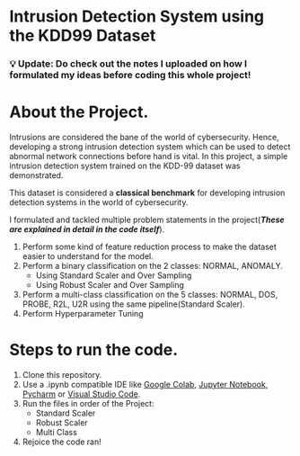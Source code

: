# Intrusion Detection System using the KDD99 Dataset

### 💡 Update: Do check out the notes I uploaded on how I formulated my ideas before coding this whole project!

# About the Project.

Intrusions are considered the bane of the world of cybersecurity.
Hence, developing a strong intrusion detection system which can
be used to detect abnormal network connections before hand is
vital. In this project, a simple intrusion detection system trained
on the KDD-99 dataset was demonstrated. 

This dataset is considered a **classical benchmark** for developing intrusion detection systems in the world of cybersecurity.

I formulated and tackled multiple problem statements in the project(***These are explained in detail in the code itself***).
1. Perform some kind of feature reduction process to make the dataset easier
to understand for the model.
2. Perform a binary classification on the 2 classes: NORMAL, ANOMALY.
   - Using Standard Scaler and Over Sampling
   - Using Robust Scaler and Over Sampling
3. Perform a multi-class classification on the 5 classes: NORMAL, DOS,
PROBE, R2L, U2R using the same pipeline(Standard Scaler).
4. Perform Hyperparameter Tuning


# Steps to run the code.
1. Clone this repository.
2. Use a .ipynb compatible IDE like [Google Colab](https://research.google.com/colaboratory/), [Jupyter Notebook](https://www.anaconda.com/download), [Pycharm](https://www.jetbrains.com/pycharm/download/) or [Visual Studio Code](https://code.visualstudio.com/download).
3. Run the files in order of the Project:
    - Standard Scaler
    - Robust Scaler
    - Multi Class
4. Rejoice the code ran!


